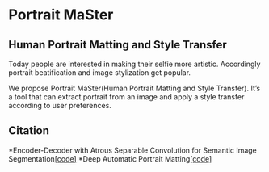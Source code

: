 # Portrait MaSter
## Human Portrait Matting and Style Transfer

Today people are interested in making their selfie more artistic. Accordingly portrait beatification and image stylization get popular.

We propose Portrait MaSter(Human Portrait Matting and Style Transfer). It’s a tool that can extract portrait from an image and apply a style transfer according to user preferences.

## Citation

*Encoder-Decoder with Atrous Separable Convolution for Semantic Image Segmentation[[code]](https://github.com/tensorflow/models/tree/master/research/deeplab)
*Deep Automatic Portrait Matting[[code]](https://github.com/Corea/automatic-portrait-tf)
